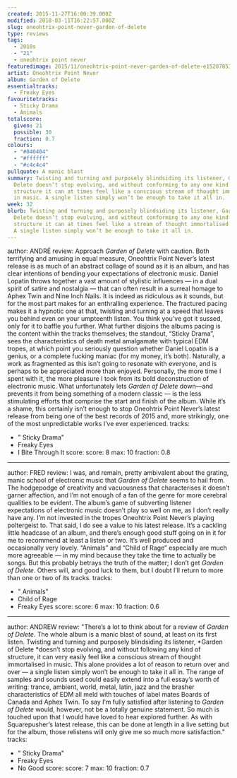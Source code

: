 ```yaml
---
created: 2015-11-27T16:00:39.000Z
modified: 2018-03-11T16:22:57.000Z
slug: oneohtrix-point-never-garden-of-delete
type: reviews
tags:
  - 2010s
  - "21"
  - oneohtrix point never
featuredimage: 2015/11/oneohtrix-point-never-garden-of-delete-e1520785366862.jpg
artist: Oneohtrix Point Never
album: Garden of Delete
essentialtracks:
  - Freaky Eyes
favouritetracks:
  - Sticky Drama
  - Animals
totalscore:
  given: 21
  possible: 30
  fraction: 0.7
colours:
  - "#040404"
  - "#ffffff"
  - "#c4c4c4"
pullquote: A manic blast
summary: Twisting and turning and purposely blindsiding its listener, Garden of
  Delete doesn’t stop evolving, and without conforming to any one kind of
  structure it can at times feel like a conscious stream of thought immortalised
  in music. A single listen simply won’t be enough to take it all in.
week: 32
blurb: Twisting and turning and purposely blindsiding its listener, Garden of
  Delete doesn’t stop evolving, and without conforming to any one kind of
  structure it can at times feel like a stream of thought immortalised in music.
  A single listen simply won’t be enough to take it all in.
---
```

author: ANDRÉ
review: Approach *Garden of Delete* with caution. Both terrifying and amusing in
  equal measure, Oneohtrix Point Never’s latest release is as much of an
  abstract collage of sound as it is an album, and has clear intentions of
  bending your expectations of electronic music. Daniel Lopatin throws together
  a vast amount of stylistic influences — in a dual spirit of satire and
  nostalgia — that can often result in a surreal homage to Aphex Twin and Nine
  Inch Nails. It is indeed as ridiculous as it sounds, but for the most part
  makes for an enthralling experience. The fractured pacing makes it a hypnotic
  one at that, twisting and turning at a speed that leaves you behind even on
  your umpteenth listen. You think you’ve got it sussed, only for it to baffle
  you further. What further disjoins the albums pacing is the content within the
  tracks themselves; the standout, “Sticky Drama”, sees the characteristics of
  death metal amalgamate with typical EDM tropes, at which point you seriously
  question whether Daniel Lopatin is a genius, or a complete fucking maniac (for
  my money, it’s both). Naturally, a work as fragmented as this isn’t going to
  resonate with everyone, and is perhaps to be appreciated more than enjoyed.
  Personally, the more time I spent with it, the more pleasure I took from its
  bold deconstruction of electronic music. What unfortunately lets *Garden of
  Delete* down—and prevents it from being something of a modern classic — is
  the less stimulating efforts that comprise the start and finish of the album.
  While it’s a shame, this certainly isn’t enough to stop Oneohtrix Point
  Never’s latest release from being one of the best records of 2015 and, more
  strikingly, one of the most unpredictable works I’ve ever experienced.
tracks:
  - " Sticky Drama"
  - ­Freaky Eyes
  - ­I Bite Through It
score:
  score: 8
  max: 10
  fraction: 0.8
---
author: FRED
review: I was, and remain, pretty ambivalent about the grating, manic school of
  electronic music that *Garden of Delete* seems to hail from. The hodgepodge of
  creativity and vacuousness that characterises it doesn’t garner affection, and
  I’m not enough of a fan of the genre for more cerebral qualities to be
  evident. The album’s game of subverting listener expectations of electronic
  music doesn’t play so well on me, as I don’t really have any. I’m not invested
  in the tropes Oneohtrix Point Never’s playing poltergeist to. That said, I do
  see a value to his latest release. It’s a cackling little headcase of an
  album, and there’s enough good stuff going on in it for me to recommend at
  least a listen or two. It’s well produced and occasionally very lovely.
  “Animals” and “Child of Rage” especially are much more agreeable — in my mind
  because they take the time to actually be songs. But this probably betrays the
  truth of the matter; I don’t get *Garden of Delete*. Others will, and good
  luck to them, but I doubt I’ll return to more than one or two of its tracks.
tracks:
  - " Animals"
  - ­Child of Rage
  - ­Freaky Eyes
score:
  score: 6
  max: 10
  fraction: 0.6
---
author: ANDREW
review: "There’s a lot to think about for a review of *Garden of Delete*. The
  whole album is a manic blast of sound, at least on its first listen. Twisting
  and turning and purposely blindsiding its listener, *Garden of Delete *doesn’t
  stop evolving, and without following any kind of structure, it can very easily
  feel like a conscious stream of thought immortalised in music. This alone
  provides a lot of reason to return over and over — a single listen simply
  won’t be enough to take it all in. The range of samples and sounds used could
  easily extend into a full essay’s worth of writing: trance, ambient, world,
  metal, latin, jazz and the brasher characteristics of EDM all meld with
  touches of label mates Boards of Canada and Aphex Twin. To say I’m fully
  satisfied after listening to *Garden of Delete* would, however, not be a
  totally genuine statement. So much is touched upon that I would have loved to
  hear explored further. As with Squarepusher’s latest release, this can be done
  at length in a live setting but for the album, those relistens will only give
  me so much more satisfaction."
tracks:
  - " Sticky Drama"
  - ­Freaky Eyes
  - ­No Good
score:
  score: 7
  max: 10
  fraction: 0.7
